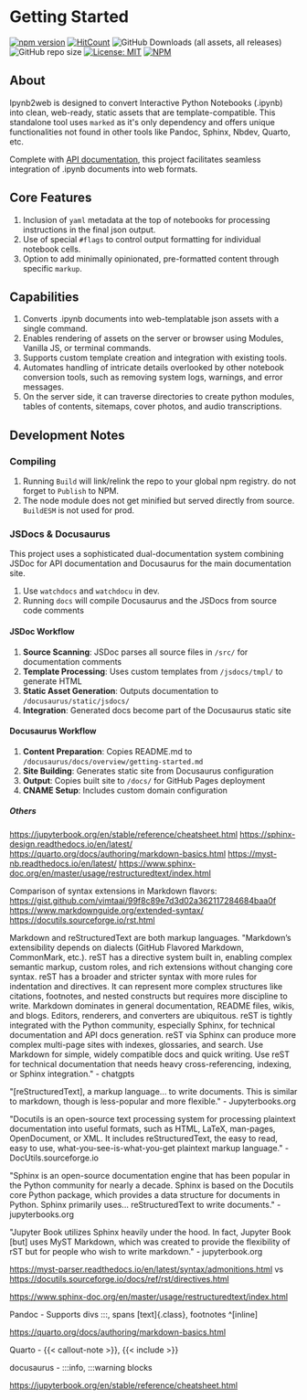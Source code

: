 # Getting Started

[![npm version](https://badge.fury.io/js/ipynb2web.svg)](https://badge.fury.io/js/ipynb2web)
[![HitCount](https://hits.dwyl.com/karpatic/ipynb2web.svg?style=flat-square)](http://hits.dwyl.com/karpatic/ipynb2web)
![GitHub Downloads (all assets, all releases)](https://img.shields.io/github/downloads/karpatic/ipynb2web/total)
![GitHub repo size](https://img.shields.io/github/repo-size/karpatic/ipynb2web)
[![License: MIT](https://img.shields.io/badge/License-MIT-yellow.svg)](https://opensource.org/licenses/MIT)
[![NPM](https://nodei.co/npm/ipynb.png)](https://nodei.co/npm/ipynb2web/)

## About

Ipynb2web is designed to convert Interactive Python Notebooks (.ipynb) into clean, web-ready, static assets that are template-compatible. This standalone tool uses `marked` as it's only dependency and offers unique functionalities not found in other tools like Pandoc, Sphinx, Nbdev, Quarto, etc.

Complete with [API documentation](https://ipynb2web.com/jsdocs/module-Ipynb2web_browser.html), this project facilitates seamless integration of .ipynb documents into web formats.

## Core Features

1. Inclusion of `yaml` metadata at the top of notebooks for processing instructions in the final json output.
2. Use of special `#flags` to control output formatting for individual notebook cells.
3. Option to add minimally opinionated, pre-formatted content through specific `markup`.

## Capabilities

1. Converts .ipynb documents into web-templatable json assets with a single command.
2. Enables rendering of assets on the server or browser using Modules, Vanilla JS, or terminal commands.
3. Supports custom template creation and integration with existing tools.
4. Automates handling of intricate details overlooked by other notebook conversion tools, such as removing system logs, warnings, and error messages.
5. On the server side, it can traverse directories to create python modules, tables of contents, sitemaps, cover photos, and audio transcriptions.

## Development Notes

### Compiling 
1. Running `Build` will link/relink the repo to your global npm registry. do not forget to `Publish` to NPM.
2. The node module does not get minified but served directly from source. `BuildESM` is not used for prod. 

### JSDocs & Docusaurus

This project uses a sophisticated dual-documentation system combining JSDoc for API documentation and Docusaurus for the main documentation site.

1. Use `watchdocs` and `watchdocu` in dev.
2. Running `docs` will compile Docusaurus and the JSDocs from source code comments


#### JSDoc Workflow
1. **Source Scanning**: JSDoc parses all source files in `/src/` for documentation comments
2. **Template Processing**: Uses custom templates from `/jsdocs/tmpl/` to generate HTML
3. **Static Asset Generation**: Outputs documentation to `/docusaurus/static/jsdocs/`
4. **Integration**: Generated docs become part of the Docusaurus static site

#### Docusaurus Workflow
1. **Content Preparation**: Copies README.md to `/docusaurus/docs/overview/getting-started.md`
2. **Site Building**: Generates static site from Docusaurus configuration
3. **Output**: Copies built site to `/docs/` for GitHub Pages deployment
4. **CNAME Setup**: Includes custom domain configuration


##### Others
https://jupyterbook.org/en/stable/reference/cheatsheet.html
https://sphinx-design.readthedocs.io/en/latest/
https://quarto.org/docs/authoring/markdown-basics.html
https://myst-nb.readthedocs.io/en/latest/
https://www.sphinx-doc.org/en/master/usage/restructuredtext/index.html




Comparison of syntax extensions in Markdown flavors:
https://gist.github.com/vimtaai/99f8c89e7d3d02a362117284684baa0f
https://www.markdownguide.org/extended-syntax/
https://docutils.sourceforge.io/rst.html

Markdown and reStructuredText are both markup languages. "Markdown’s extensibility depends on dialects (GitHub Flavored Markdown, CommonMark, etc.). reST has a directive system built in, enabling complex semantic markup, custom roles, and rich extensions without changing core syntax. reST has a broader and stricter syntax with more rules for indentation and directives. It can represent more complex structures like citations, footnotes, and nested constructs but requires more discipline to write. Markdown dominates in general documentation, README files, wikis, and blogs. Editors, renderers, and converters are ubiquitous. reST is tightly integrated with the Python community, especially Sphinx, for technical documentation and API docs generation. reST via Sphinx can produce more complex multi-page sites with indexes, glossaries, and search. Use Markdown for simple, widely compatible docs and quick writing. Use reST for technical documentation that needs heavy cross-referencing, indexing, or Sphinx integration." - chatgpts

"[reStructuredText], a markup language... to write documents. This is similar to markdown, though is less-popular and more flexible." - Jupyterbooks.org

"Docutils is an open-source text processing system for processing plaintext documentation into useful formats, such as HTML, LaTeX, man-pages, OpenDocument, or XML. It includes reStructuredText, the easy to read, easy to use, what-you-see-is-what-you-get plaintext markup language." - DocUtils.sourceforge.io

"Sphinx is an open-source documentation engine that has been popular in the Python community for nearly a decade. Sphinx is based on the Docutils core Python package, which provides a data structure for documents in Python. Sphinx primarily uses...  reStructuredText to write documents." - jupyterbooks.org

"Jupyter Book utilizes Sphinx heavily under the hood. In fact, Jupyter Book [but] uses MyST Markdown, which was created to provide the flexibility of rST but for people who wish to write markdown." - jupyterbook.org

https://myst-parser.readthedocs.io/en/latest/syntax/admonitions.html
vs
https://docutils.sourceforge.io/docs/ref/rst/directives.html


https://www.sphinx-doc.org/en/master/usage/restructuredtext/index.html

Pandoc - Supports divs :::, spans [text]{.class}, footnotes ^[inline]

https://quarto.org/docs/authoring/markdown-basics.html

Quarto - {{< callout-note >}}, {{< include >}}

docusaurus - :::info, :::warning blocks

https://jupyterbook.org/en/stable/reference/cheatsheet.html